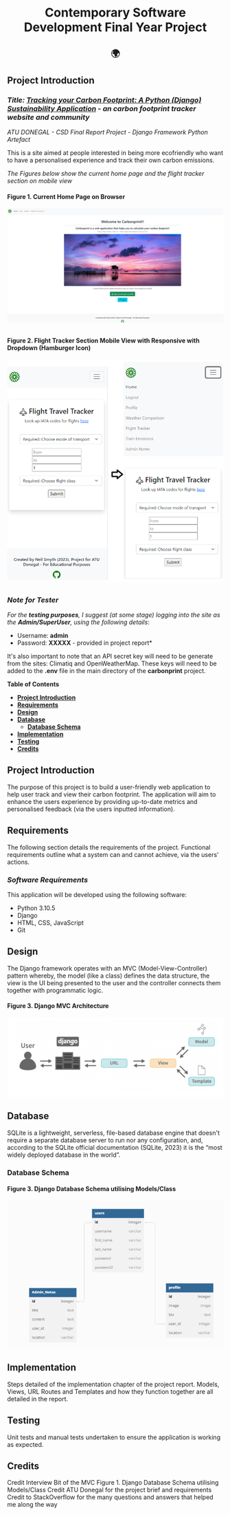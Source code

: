 <h1 align="center">Contemporary Software Development Final Year Project 

<h2 align="center"> 🌍  </h2>

## **Project Introduction**

### *Title: **[Tracking your Carbon Footprint: A Python (Django) Sustainability Application](https://github.com/NeiloErnesto89/carbonprint)** - an carbon footprint tracker website and community*

*ATU DONEGAL - CSD Final Report Project - Django Framework Python Artefact*

This is a site aimed at people interested in being more ecofriendly who want to have a personalised experience and track their own carbon emissions.

*The Figures below show the current home page and the flight tracker section on mobile view*

#### Figure 1. Current Home Page on Browser
![home](/media/readme_docs/home_page_carbonprint.png "Current Home Page Browser" ) <h2>


#### Figure 2. Flight Tracker Section Mobile View with Responsive with Dropdown (Hamburger Icon)
![mvc](/media/readme_docs/flight_tracker_page_mobile.png "Flight Tracker Section Mobile with Dropdown" ) <h2>



### *Note for Tester*

*For the **testing purposes**, I suggest (at some stage) logging into the site as the **Admin/SuperUser**, using the following details*: 
- Username: **admin**   
- Password: **XXXXX** - provided in project report*

It's also important to note that an API secret key will need to be generate from the sites: Climatiq and OpenWeatherMap. These keys will need to be added to the **.env** file in the main directory of the **carbonprint** project.

**Table of Contents**

- [**Project Introduction**](#project-introduction)
- [**Requirements**](#requirements)
- [**Design**](#design)
- [**Database**](#database)
	- [**Database Schema**](#database-schema)
- [**Implementation**](#implementation)
- [**Testing**](#testing)
- [**Credits**](#credits)


## **Project Introduction**
The purpose of this project is to build a user-friendly web application to help user track and view their carbon footprint. The application will aim to enhance the users experience by providing up-to-date metrics and personalised feedback (via the users inputted information).

## **Requirements**

The following section details the requirements of the project. Functional requirements outline what a system can and cannot achieve, via the users’ actions. 

### *Software Requirements*
This application will be developed using the following software:
- Python 3.10.5
- Django
- HTML, CSS, JavaScript
- Git


## **Design**

The Django framework operates with an MVC (Model-View-Controller) pattern whereby, the model (like a class) defines the data structure, the view is the UI being presented to the user and the controller connects them together with programmatic logic.

#### Figure 3. Django MVC Architecture
![mvc](/media/readme_docs/djang_architecture.png "MVC" ) <h2>


## **Database**

SQLite is a lightweight, serverless, file-based database engine that doesn't require a separate database server to run nor any configuration, and, according to the SQLite official documentation (SQLite, 2023) it is the “most widely deployed database in the world”. 

### **Database Schema**
#### Figure 3. Django Database Schema utilising Models/Class
![database schema](/media/readme_docs/CSW_Project_DB_Schema.png "Django Database Schema" ) <h2>




## **Implementation**

Steps detailed of the implementation chapter of the project report. Models, Views, URL Routes and Templates and how they function together are all detailed in the report.

## **Testing**

Unit tests and manual tests undertaken to ensure the application is working as expected.

## **Credits** 

Credit Interview Bit of the MVC Figure 1. Django Database Schema utilising Models/Class
Credit ATU Donegal for the project brief and requirements
Credit to StackOverflow for the many questions and answers that helped me along the way